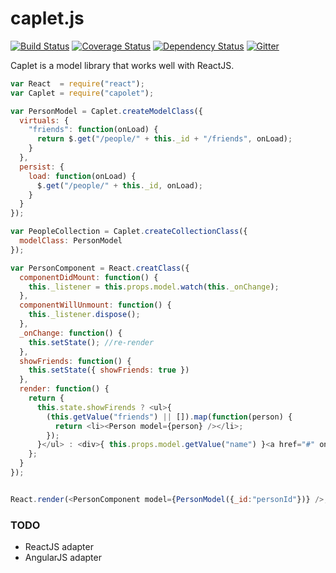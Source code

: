 # caplet.js

[![Build Status](https://travis-ci.org/mojo-js/caplet.js.svg)](https://travis-ci.org/mojo-js/caplet.js) [![Coverage Status](https://coveralls.io/repos/mojo-js/caplet.js/badge.svg?branch=master)](https://coveralls.io/r/mojo-js/caplet.js?branch=master) [![Dependency Status](https://david-dm.org/mojo-js/caplet.js.svg)](https://david-dm.org/mojo-js/caplet.js) [![Gitter](https://badges.gitter.im/Join%20Chat.svg)](https://gitter.im/mojo-js/caplet.js?utm_source=badge&utm_medium=badge&utm_campaign=pr-badge)

Caplet is a model library that works well with ReactJS. 

```javascript
var React  = require("react");
var Caplet = require("capolet");

var PersonModel = Caplet.createModelClass({
  virtuals: {
    "friends": function(onLoad) {
      return $.get("/people/" + this._id + "/friends", onLoad);
    }
  },
  persist: {
    load: function(onLoad) {
      $.get("/people/" + this._id, onLoad);
    }
  }
}); 

var PeopleCollection = Caplet.createCollectionClass({
  modelClass: PersonModel
});

var PersonComponent = React.creatClass({
  componentDidMount: function() {
    this._listener = this.props.model.watch(this._onChange);
  },
  componentWillUnmount: function() {
    this._listener.dispose();
  },
  _onChange: function() {
    this.setState(); //re-render
  },
  showFriends: function() {
    this.setState({ showFriends: true })
  },
  render: function() {
    return { 
      this.state.showFirends ? <ul>{
        (this.getValue("friends") || []).map(function(person) {
          return <li><Person model={person} /></li>;
        });
      }</ul> : <div>{ this.props.model.getValue("name") }<a href="#" onClick={this.showFriends}>show friends</a></div>
    };
  }
});


React.render(<PersonComponent model={PersonModel({_id:"personId"})} />, document.body);

```

### TODO

- ReactJS adapter
- AngularJS adapter
